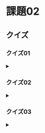# 課題02

## クイズ

### クイズ01

<details><summary></summary>

</details>

### クイズ02

<details><summary></summary>

</details>

### クイズ03

<details><summary></summary>

</details>
